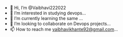 - 👋 Hi, I’m @Vaibhavi222022
- 👀 I’m interested in studying devops...
- 🌱 I’m currently learning the same ...
- 💞️ I’m looking to collaborate on Devops projects...
- 📫 How to reach me vaibhavikhante92@gmail.com...

<!---
Vaibhavi222022/Vaibhavi222022 is a ✨ special ✨ repository because its `README.md` (this file) appears on your GitHub profile.
You can click the Preview link to take a look at your changes.
--->
